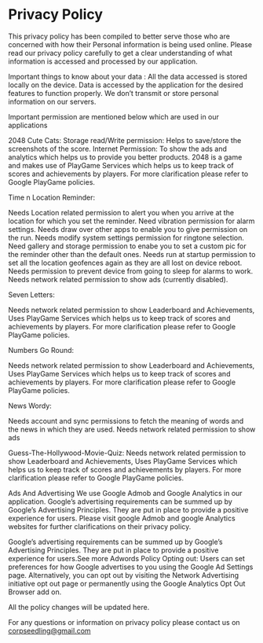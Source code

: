 # Privacy Policy

This privacy policy has been compiled to better serve those who are concerned with how their Personal information is being used online.
Please read our privacy policy carefully to get a clear understanding of what information is accessed and processed by our application.
 

Important things to know about your data :
All the data accessed is stored locally on the device. Data is accessed by the application for the desired features to function properly. We don’t transmit or store personal information on our servers.


Important permission are mentioned below which are used in our applications


2048 Cute Cats:
Storage read/Write permission: Helps to save/store the screenshots of the score.
Internet Permission: To show the ads and analytics which helps us to provide you better products.
2048 is a game and makes use of PlayGame Services which helps us to keep track of scores and achievements by players. For more clarification please refer to Google PlayGame policies.



Time n Location Reminder:

Needs Location related permission to alert you when you arrive at the location for which you set the reminder.
Need vibration permission for alarm settings.
Needs draw over other apps to enable you to give permission on the run.
Needs modify system settings permission for ringtone selection.
Need gallery and storage permission to enabe you to set a custom pic for the reminder other than the default ones.
Needs run at startup permission to set all the location geofences again as they are all lost on device reboot.
Needs permission to prevent device from going to sleep for alarms to work.
Needs network related permission to show ads (currently disabled).



Seven Letters:

Needs network related permission to show Leaderboard and Achievements, Uses PlayGame Services which helps us to keep track of scores and achievements by players. For more clarification please refer to Google PlayGame policies.



Numbers Go Round:

Needs network related permission to show Leaderboard and Achievements, Uses PlayGame Services which helps us to keep track of scores and achievements by players. For more clarification please refer to Google PlayGame policies.


News Wordy:

Needs account and sync permissions to fetch the meaning of words and the news in which they are used.
Needs network related permission to show ads



Guess-The-Hollywood-Movie-Quiz:
Needs network related permission to show Leaderboard and Achievements, Uses PlayGame Services which helps us to keep track of scores and achievements by players. For more clarification please refer to Google PlayGame policies.




 

Ads And Advertising
We use Google Admob and Google Analytics in our application. Google’s advertising requirements can be summed up by Google’s Advertising Principles.
They are put in place to provide a positive experience for users.
Please visit google Admob and google Analytics websites for further clarifications on their privacy policy.

Google’s advertising requirements can be summed up by Google’s Advertising Principles. They are put in place to provide a positive experience for users.See more Adwords Policy
Opting out:
Users can set preferences for how Google advertises to you using the Google Ad Settings page. Alternatively, you can opt out by visiting the Network Advertising initiative opt out page or permanently using the Google Analytics Opt Out Browser add on.
 

All the policy changes will be updated here.
 

For any questions or information on privacy policy please contact us on corpseedling@gmail.com
